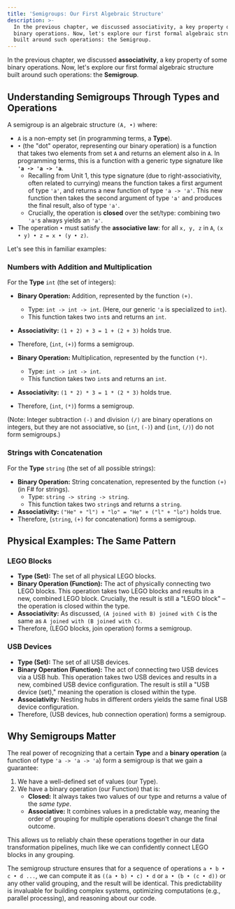 ```yaml
---
title: 'Semigroups: Our First Algebraic Structure'
description: >-
  In the previous chapter, we discussed associativity, a key property of some
  binary operations. Now, let's explore our first formal algebraic structure
  built around such operations: the Semigroup.
---
```

In the previous chapter, we discussed **associativity**, a key property of some binary operations. Now, let's explore our first formal algebraic structure built around such operations: the **Semigroup**.

## Understanding Semigroups Through Types and Operations

A semigroup is an algebraic structure `(A, •)` where:

*   `A` is a non-empty set (in programming terms, a **Type**).
*   `•` (the "dot" operator, representing our binary operation) is a function that takes two elements from set `A` and returns an element also in `A`. In programming terms, this is a function with a generic type signature like **`'a -> 'a -> 'a`**.
    *   Recalling from Unit 1, this type signature (due to right-associativity, often related to currying) means the function takes a first argument of type `'a'`, and returns a new function of type `'a -> 'a'`. This new function then takes the second argument of type `'a'` and produces the final result, also of type `'a'`.
    *   Crucially, the operation is **closed** over the set/type: combining two `'a'`s always yields an `'a'`.
*   The operation `•` must satisfy the **associative law**: for all `x, y, z` in `A`, `(x • y) • z = x • (y • z)`.

Let's see this in familiar examples:

### Numbers with Addition and Multiplication

For the **Type** `int` (the set of integers):

*   **Binary Operation:** Addition, represented by the function `(+)`.
    *   Type: `int -> int -> int`. (Here, our generic `'a` is specialized to `int`).
    *   This function takes two `int`s and returns an `int`.
*   **Associativity:** `(1 + 2) + 3 = 1 + (2 + 3)` holds true.
*   Therefore, (`int`, `(+)`) forms a semigroup.

*   **Binary Operation:** Multiplication, represented by the function `(*)`.
    *   Type: `int -> int -> int`.
    *   This function takes two `int`s and returns an `int`.
*   **Associativity:** `(1 * 2) * 3 = 1 * (2 * 3)` holds true.
*   Therefore, (`int`, `(*)`) forms a semigroup.

(Note: Integer subtraction `(-)` and division `(/)` are binary operations on integers, but they are not associative, so (`int`, `(-)`) and (`int`, `(/)`) do not form semigroups.)

### Strings with Concatenation

For the **Type** `string` (the set of all possible strings):

*   **Binary Operation:** String concatenation, represented by the function `(+)` (in F# for strings).
    *   Type: `string -> string -> string`.
    *   This function takes two `string`s and returns a `string`.
*   **Associativity:** `("He" + "l") + "lo" = "He" + ("l" + "lo")` holds true.
*   Therefore, (`string`, `(+)` for concatenation) forms a semigroup.

## Physical Examples: The Same Pattern

### LEGO Blocks

*   **Type (Set):** The set of all physical LEGO blocks.
*   **Binary Operation (Function):** The act of physically connecting two LEGO blocks. This operation takes two LEGO blocks and results in a new, combined LEGO block. Crucially, the result is still a "LEGO block" – the operation is closed within the type.
*   **Associativity:** As discussed, `(A joined with B) joined with C` is the same as `A joined with (B joined with C)`.
*   Therefore, (LEGO blocks, join operation) forms a semigroup.

### USB Devices

-   **Type (Set):** The set of all USB devices.
-   **Binary Operation (Function):** The act of connecting two USB devices via a USB hub. This operation takes two USB devices and results in a new, combined USB device configuration. The result is still a "USB device (set)," meaning the operation is closed within the type.
-   **Associativity:** Nesting hubs in different orders yields the same final USB device configuration.
-   Therefore, (USB devices, hub connection operation) forms a semigroup.

## Why Semigroups Matter

The real power of recognizing that a certain **Type** and a **binary operation** (a function of type `'a -> 'a -> 'a`) form a semigroup is that we gain a guarantee:

1.  We have a well-defined set of values (our Type).
2.  We have a binary operation (our Function) that is:
    *   **Closed:** It always takes two values of our type and returns a value of the *same type*.
    *   **Associative:** It combines values in a predictable way, meaning the order of grouping for multiple operations doesn't change the final outcome.

This allows us to reliably chain these operations together in our data transformation pipelines, much like we can confidently connect LEGO blocks in any grouping.

The semigroup structure ensures that for a sequence of operations `a • b • c • d ...`, we can compute it as `((a • b) • c) • d` or `a • (b • (c • d))` or any other valid grouping, and the result will be identical. This predictability is invaluable for building complex systems, optimizing computations (e.g., parallel processing), and reasoning about our code.
